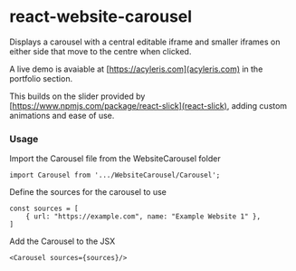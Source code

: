 # react-website-carousel

Displays a carousel with a central editable iframe and smaller iframes on either side that move to the centre when clicked.

A live demo is avaiable at [https://acyleris.com](acyleris.com) in the portfolio section.

This builds on the slider provided by [https://www.npmjs.com/package/react-slick](react-slick), adding custom animations and ease of use.

### Usage
Import the Carousel file from the WebsiteCarousel folder
```
import Carousel from '.../WebsiteCarousel/Carousel';
```
Define the sources for the carousel to use
```
const sources = [
    { url: "https://example.com", name: "Example Website 1" },
]
```
Add the Carousel to the JSX
```
<Carousel sources={sources}/>
```